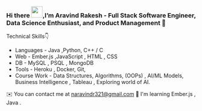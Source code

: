 ### Hi there <img src="https://raw.githubusercontent.com/MartinHeinz/MartinHeinz/master/wave.gif" width="30px">,I’m Aravind Rakesh - Full Stack Software Engineer, Data Science Enthusiast, and Product Management 👋 

Technical Skills👇

- Languages - Java ,Python, C++ / C
- Web - Ember.js ,JavaScript , HTML , CSS
- DB - MySQL , PSQL , MongoDB
- Tools - Heroku , Docker, Git, 
- Course Work - Data Structures, Algorithms, (OOPs) , AI/ML Models, Business Intelligence , Tableau , Exploring world of AI.

✉️ You can contact me at naravindr321@gmail.com 
🧠 I'm learning Ember.js , Java .


<!---
NARAVINDR321/NARAVINDR321 is a ✨ special ✨ repository because its `README.md` (this file) appears on your GitHub profile.
You can click the Preview link to take a look at your changes.
--->
